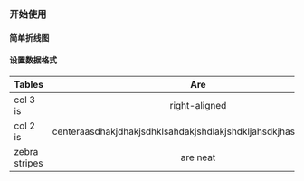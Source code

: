 ### 开始使用

#### 简单折线图

<Chart name="guide" />

#### 设置数据格式

<Chart name="dataType" />

| Tables        | Are           | Cool  |  x |
| ------------- |:-------------:|:-----:|:--:|
| col 3 is      | right-aligned | $16awehaskdjhalksjdhalkjdhsakjdhas00 |  q  |
| col 2 is      | centeraasdhakjdhakjsdhklsahdakjshdlakjshdkljahsdkjhasdkjahskded      |   $12 |  q  |
| zebra stripes | are neat      |    $1 |   q |

<script>
CHART_CODE = {
  guide: {
    code: `
      <template>
        <ve-line :data="chartData" :settings="chartSettings"></ve-line>
      </template>
      <script>
      export default {
        data () {
          this.chartSettings = {}
          return {
            chartData: {
              columns: ['日期', '成本', '利润', '占比', '其他'],
              rows: [
                { '成本': 1523, '日期': '1月1日', '利润': 1523, '占比': 0.12, '其他': 100 },
                { '成本': 1223, '日期': '1月2日', '利润': 1523, '占比': 0.345, '其他': 100 },
                { '成本': 2123, '日期': '1月3日', '利润': 1523, '占比': 0.7, '其他': 100 },
                { '成本': 4123, '日期': '1月4日', '利润': 1523, '占比': 0.31, '其他': 100 },
                { '成本': 3123, '日期': '1月5日', '利润': 1523, '占比': 0.12, '其他': 100 },
                { '成本': 7123, '日期': '1月6日', '利润': 1523, '占比': 0.65, '其他': 100 }
              ]
            }
          }
        },
        components: { VeLine }
      }
      <\/script>
    `
  },
  dataType: {
    code: `
      <template>
        <ve-line :data="chartData" :settings="chartSettings"></ve-line>
      </template>
      <script>
      export default {
        data () {
          this.chartSettings = {
            yAxisType: ['0.0a']
          }
          return {
            chartData: {
              columns: ['日期', '成本', '利润', '占比', '其他'],
              rows: [
                { '成本': 1523, '日期': '1月1日', '利润': 1523, '占比': 0.12, '其他': 100 },
                { '成本': 1223, '日期': '1月2日', '利润': 1523, '占比': 0.345, '其他': 100 },
                { '成本': 2123, '日期': '1月3日', '利润': 1523, '占比': 0.7, '其他': 100 },
                { '成本': 4123, '日期': '1月4日', '利润': 1523, '占比': 0.31, '其他': 100 },
                { '成本': 3123, '日期': '1月5日', '利润': 1523, '占比': 0.12, '其他': 100 },
                { '成本': 7123, '日期': '1月6日', '利润': 1523, '占比': 0.65, '其他': 100 }
              ]
            }
          }
        },
        components: { VeLine }
      }
      <\/script>
    `
  }
}

</script>

